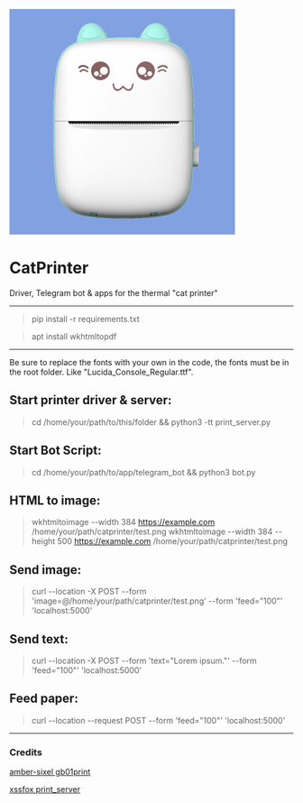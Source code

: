 ![image text](catprinter.jpg "Thermal Cat printer")

# CatPrinter
Driver, Telegram bot &amp; apps for the thermal "cat printer"

---
> pip install -r requirements.txt

> apt install wkhtmltopdf
---
Be sure to replace the fonts with your own in the code, the fonts must be in the root folder. Like "Lucida_Console_Regular.ttf".

## Start printer driver & server:
> cd /home/your/path/to/this/folder && python3 -tt print_server.py
## Start Bot Script:
> cd /home/your/path/to/app/telegram_bot && python3 bot.py

## HTML to image:
> wkhtmltoimage --width 384 https://example.com /home/your/path/catprinter/test.png
> wkhtmltoimage --width 384 --height 500 https://example.com /home/your/path/catprinter/test.png

## Send image:
> curl --location -X POST --form 'image=@/home/your/path/catprinter/test.png' --form 'feed="100"' 'localhost:5000'

## Send text:
> curl --location -X POST --form 'text="Lorem ipsum."' --form 'feed="100"' 'localhost:5000'

## Feed paper:
> curl --location --request POST --form 'feed="100"' 'localhost:5000'
---
### Credits
[amber-sixel gb01print](https://github.com/amber-sixel/gb01print)

[xssfox print_server](https://gist.github.com/xssfox/b911e0781a763d258d21262c5fdd2dec)
